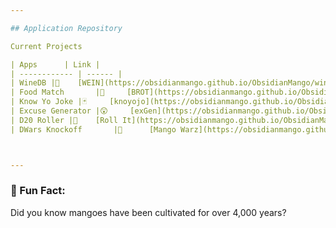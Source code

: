 ```yaml
---

## Application Repository 

Current Projects

| Apps      | Link |
| ------------ | ------ |
| WineDB |🍷    [WEIN](https://obsidianmango.github.io/ObsidianMango/wine.html)    |
| Food Match       |🥖     [BROT](https://obsidianmango.github.io/ObsidianMango/food.html)    |
| Know Yo Joke |🃏     [knoyojo](https://obsidianmango.github.io/ObsidianMango/comedy.html)    |
| Excuse Generator |😲     [exGen](https://obsidianmango.github.io/ObsidianMango/wine.html)    |
| D20 Roller |🎲    [Roll It](https://obsidianmango.github.io/ObsidianMango/wine.html) |
| DWars Knockoff       |🥭      [Mango Warz](https://obsidianmango.github.io/ObsidianMango/mangowarz.html)     |



---
```


### 🦖 Fun Fact:

Did you know mangoes have been cultivated for over 4,000 years?


